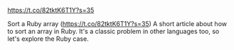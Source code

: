 
https://t.co/82tktK6T1Y?s=35

Sort a Ruby array (https://t.co/82tktK6T1Y?s=35)
A short article about how to sort an array in Ruby. It's a classic problem in other languages too, so let's explore the Ruby case.

